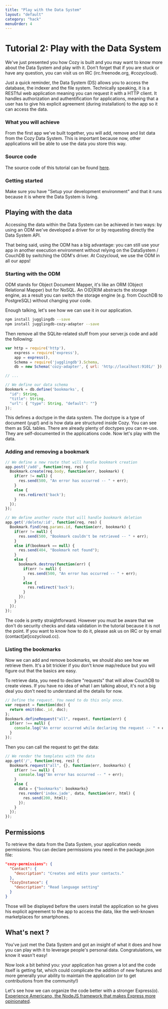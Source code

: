 ```yaml
---
title: "Play with the Data System"
layout: "default"
category: "hack"
menuOrder: 4
---
```


# Tutorial 2: Play with the Data System

We've just presented you how Cozy is built and you may want to know more about
the Data System and play with it. Don't forget that if you are stuck or have
any question, you can visit us on IRC (irc.freenode.org, #cozycloud).

Just a quick reminder, the Data System (DS) allows you to access the database,
the indexer and the file system. Technically speaking, it is a RESTful web
application meaning you can request it with a HTTP client. It handles
authorization and authentification for applications, meaning that a user has to
give his explicit agreement (during installation) to the app so it can access
the data.

### What you will achieve

From the first app we've built together, you will add, remove and list data
from the Cozy Data System. This is important because now, other applications
will be able to use the data you store this way.

### Source code
The source code of this tutorial can be found
[here](https://github.com/mycozycloud/cozy-tutorial/tree/data-system-odm).


### Getting started

Make sure you have "Setup your development environment" and that it runs
because it is where the Data System is living.


## Playing with the data

Accessing the data within the Data System can be achieved in two ways: by using
an ODM we've developed a driver for or by requesting directly the Data System
API.

That being said, using the ODM has a big advantage: you can still use your app
in another execution environment without relying on the DataSystem / CouchDB by
switching the ODM's driver. At Cozycloud, we use the ODM in all our apps!

### Starting with the ODM

ODM stands for Object Document Mapper, it's like an ORM (Object Relational
Mapper) but for NoSQL. An O(D|R)M abstracts the storage engine, as a result you
can switch the storage engine (e.g. from CouchDB to PostgreSQL) without
changing your code.

Enough talking, let's see how we can use it in our application.
```bash
npm install jugglingdb --save
npm install jugglingdb-cozy-adapter --save
```

Then remove all the SQLite-related stuff from your server.js code and add the following:
```javascript
var http = require('http'),
    express = require('express'),
    app = express(),
    Schema = require('jugglingdb').Schema,
    db = new Schema('cozy-adapter', { url: 'http://localhost:9101/' });

// ...

// We define our data schema
Bookmark = db.define('bookmarks', {
  "id": String,
  "title": String,
  "url": { "type": String, "default": ""}
});
```
This defines a doctype in the data system. The doctype is a type of document
(yup!) and is how data are structured inside Cozy. You can see them as SQL
tables. There are already plenty of doctypes you can re-use. They are
self-documented in the applications code.  Now let's play with the data.

### Adding and removing a bookmark
```javascript
// We define a new route that will handle bookmark creation
app.post('/add', function(req, res) {
  Bookmark.create(req.body, function(err, bookmark) {
    if(err != null) {
      res.send(500, "An error has occurred -- " + err);
    }
    else {
      res.redirect('back');
    }
  });
});

// We define another route that will handle bookmark deletion
app.get('/delete/:id', function(req, res) {
  Bookmark.find(req.params.id, function(err, bookmark) {
    if(err != null) {
      res.send(500, "Bookmark couldn't be retrieved -- " + err);
    }
    else if(bookmark == null) {
      res.send(404, "Bookmark not found");
    }
    else {
      bookmark.destroy(function(err) {
        if(err != null) {
          res.send(500, "An error has occurred -- " + err);
        }
        else {
          res.redirect('back');
        }
      });
    }
  });
});
```
The code is pretty straightforward. However you must be aware that we don't do
security checks and data validation in the tutorial because it is not the
point. If you want to know how to do it, please ask us on IRC or by email
(contact[at]cozycloud.cc).


### Listing the bookmarks

Now we can add and remove bookmarks, we should also see how we retrieve them.
It's a bit trickier if you don't know map/reduce but you will figure out that
the basics are easy.

To retrieve data, you need to declare "requests" that will allow CouchDB to
create views. If you have no idea of what I am talking about, it's not a big
deal you don't need to understand all the details for now.

```javascript
// Define the request. You need to do this only once.
var request = function(doc) {
  return emit(doc._id, doc);
};
Bookmark.defineRequest("all", request, function(err) {
  if(err !== null) {
    console.log("An error occurred while declaring the request -- " + err);
  }
});
```

Then you can call the request to get the data:
```javascript
// We render the templates with the data
app.get('/', function(req, res) {
  Bookmark.request("all", {}, function(err, bookmarks) {
    if(err !== null) {
      console.log("An error has occurred -- " + err);
    }
    else {
      data = {"bookmarks": bookmarks}
      res.render('index.jade', data, function(err, html) {
        res.send(200, html);
      });
    }
  });
});
```

## Permissions
To retrieve the data from the Data System, your application needs permissions.
You can declare permissions you need in the package.json file:

```json
"cozy-permissions": {
  "Contact": {
    "description": "Creates and edits your contacts."
  },
  "CozyInstance": {
    "description": "Read language setting"
  }
}
```

Those will be displayed before the users install the application so he gives his explicit agreement to the app to access the data, like the well-known marketplaces for smartphones.


## What's next ?
You've just met the Data System and got an insight of what it does and how you
can play with it to leverage people's personal data. Congratulations, we know
it wasn't easy!

Now look a bit behind you: your application has grown a lot and the code itself
is getting fat, which could complicate the addition of new features and more
generally your ability to maintain the application (or to get contributions
from the community!)

Let's see how we can organize the code better with a stronger Express(o).
[Experience Americano, the NodeJS framework that makes Express more
opinionated](/hack/getting-started/discover-americano.html).
